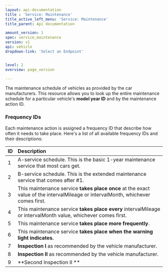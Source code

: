 ```yaml
---
layout: api-documentation
title : 'Service: Maintenance'
title_active_left_menu: 'Service: Maintenance'
title_parent: Api documentation

amount_version: 1
spec: service_maintenance
version: v1
api: vehicle
dropdown-link: 'Select an Endpoint'


level: 2
overview: page_version

---
```


<div class="info-message">
    The maintenance schedule of vehicles as provided by the car manufacturers. This resource allows you to look up the entire maintenance schedule for a particular vehicle's <strong>model year ID</strong> and by the maintenance action ID.
</div>

### Frequency IDs

Each maintenance action is assigned a frequency ID that describe how often it needs to take place. Here's a list of all available frequency IDs and their descriptions:
                                                                                      
| ID        | Description                                                                                                                      |
|:----------|:---------------------------------------------------------------------------------------------------------------------------------|
| 1         | A-service schedule. This is the basic 1-year maintenance service that most cars get.                                             |
| 2         | B-service schedule. This is the extended maintenance service that comes after #1.                                                |
| 3         | This maintenance service **takes place once** at the exact value of the intervalMileage or intervalMonth, whichever comes first. |
| 4         | This maintenance service **takes place every** intervalMileage or intervalMonth value, whichever comes first.                    |
| 5         | This maintenance service **takes place more frequently**.                                                                        |
| 6         | This maintenance service **takes place when the warning light indicates.**                                                       |
| 7         | **Inspection I** as recommended by the vehicle manufacturer.                                                                     |
| 8         | **Inspection II** as recommended by the vehicle manufacturer.                                                                    |
| 9         | **Second Inspection II **                                                                                                        |
